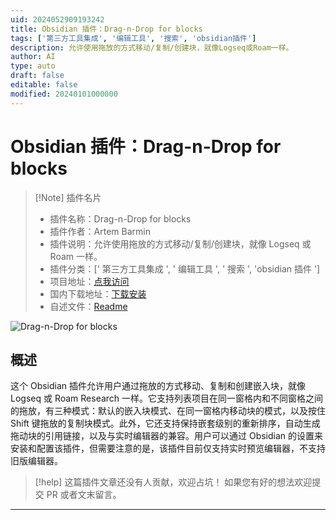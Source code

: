 ```yaml
---
uid: 2024052909193242
title: Obsidian 插件：Drag-n-Drop for blocks
tags: ['第三方工具集成', '编辑工具', '搜索', 'obsidian插件']
description: 允许使用拖放的方式移动/复制/创建块，就像Logseq或Roam一样。
author: AI
type: auto
draft: false
editable: false
modified: 20240101000000
---
```


# Obsidian 插件：Drag-n-Drop for blocks

> [!Note] 插件名片
> - 插件名称：Drag-n-Drop for blocks
> - 插件作者：Artem Barmin
> - 插件说明：允许使用拖放的方式移动/复制/创建块，就像 Logseq 或 Roam 一样。
> - 插件分类：[' 第三方工具集成 ', ' 编辑工具 ', ' 搜索 ', 'obsidian 插件 ']
> - 项目地址：[点我访问](https://github.com/artem-barmin/obsidian-block-drag-n-drop)
> - 国内下载地址：[下载安装](https://pkmer.cn/products/plugin/pluginMarket/?obsidian-drag-n-drop-plugin)
> - 自述文件：[Readme](https://ghproxy.net/https://raw.githubusercontent.com/artem-barmin/obsidian-block-drag-n-drop/master/README.md)

![Drag-n-Drop for blocks](https://cdn.pkmer.cn/covers/obsidian-drag-n-drop-plugin_new.gif!pkmer)

## 概述

这个 Obsidian 插件允许用户通过拖放的方式移动、复制和创建嵌入块，就像 Logseq 或 Roam Research 一样。它支持列表项目在同一窗格内和不同窗格之间的拖放，有三种模式：默认的嵌入块模式、在同一窗格内移动块的模式，以及按住 Shift 键拖放的复制块模式。此外，它还支持保持嵌套级别的重新排序，自动生成拖动块的引用链接，以及与实时编辑器的兼容。用户可以通过 Obsidian 的设置来安装和配置该插件，但需要注意的是，该插件目前仅支持实时预览编辑器，不支持旧版编辑器。

> [!help]
> 这篇插件文章还没有人贡献，欢迎占坑！
> 如果您有好的想法欢迎提交 PR 或者文末留言。

---



